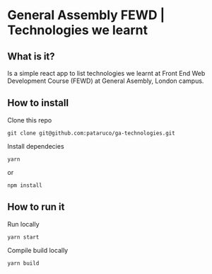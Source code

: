 # General Assembly FEWD | Technologies we learnt

## What is it?

Is a simple react app to list technologies we learnt at Front End Web Development Course (FEWD) at General Asembly, London campus.

## How to install

Clone this repo

```shell
git clone git@github.com:pataruco/ga-technologies.git
```

Install dependecies

```shell
yarn
```

or

```shell
npm install
```

## How to run it

Run locally

```shell
yarn start
```

Compile build locally

```shell
yarn build
```

